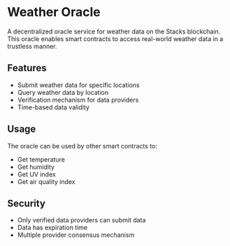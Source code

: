 # Weather Oracle

A decentralized oracle service for weather data on the Stacks blockchain. This oracle enables smart contracts to access real-world weather data in a trustless manner.

## Features
- Submit weather data for specific locations
- Query weather data by location
- Verification mechanism for data providers
- Time-based data validity

## Usage
The oracle can be used by other smart contracts to:
- Get temperature
- Get humidity
- Get UV index
- Get air quality index

## Security
- Only verified data providers can submit data
- Data has expiration time
- Multiple provider consensus mechanism

